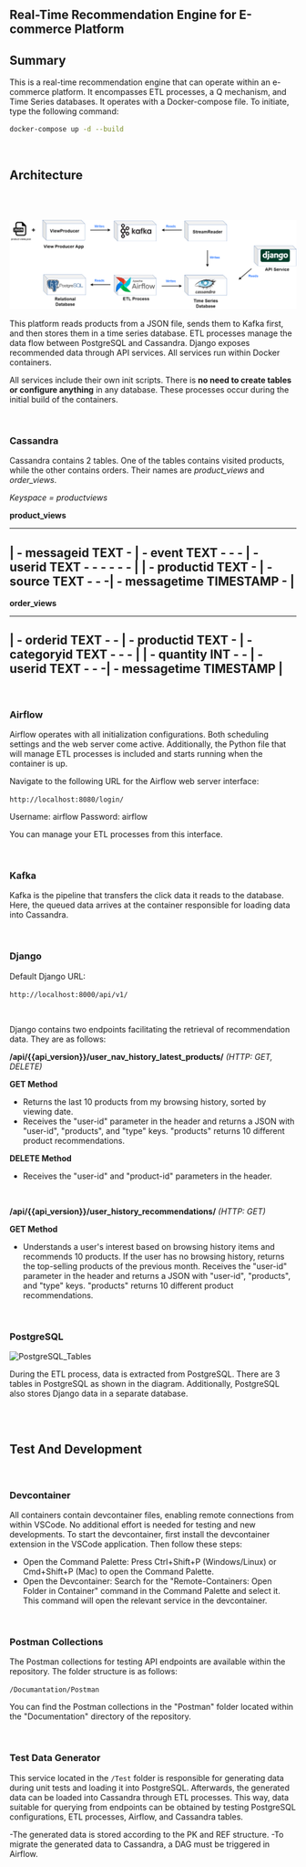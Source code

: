 ## Real-Time Recommendation Engine for E-commerce Platform


## Summary


This is a real-time recommendation engine that can operate within an e-commerce platform. It encompasses ETL processes, a Q mechanism, and Time Series databases. It operates with a Docker-compose file. To initiate, type the following command:

```bash
docker-compose up -d --build
```
<br>

## Architecture

<br><br>

![Architecture](/Documantation/Drawings/product_match.png)


This platform reads products from a JSON file, sends them to Kafka first, and then stores them in a time series database. ETL processes manage the data flow between PostgreSQL and Cassandra. Django exposes recommended data through API services. All services run within Docker containers.


All services include their own init scripts. There is **no need to create tables or configure anything** in any database. These processes occur during the initial build of the containers.

<br>

### Cassandra

Cassandra contains 2 tables. One of the tables contains visited products, while the other contains orders. Their names are *product_views* and *order_views*.


*Keyspace = productviews* 


**product_views**

-----------------------------------------------------------------------
| - messageid TEXT - | - event TEXT - - - | - userid TEXT - - - - - - |
| - productid TEXT - | - source TEXT - - -| - messagetime TIMESTAMP - |
-----------------------------------------------------------------------


**order_views**

---------------------------------------------------------------------
| - orderid TEXT - - | - productid TEXT - | - categoryid TEXT - - - |
| - quantity INT - - | - userid TEXT - - -| - messagetime TIMESTAMP |
---------------------------------------------------------------------

<br>

### Airflow

Airflow operates with all initialization configurations. Both scheduling settings and the web server come active. Additionally, the Python file that will manage ETL processes is included and starts running when the container is up.


Navigate to the following URL for the Airflow web server interface:

```http://localhost:8080/login/```

Username: airflow
Password: airflow

You can manage your ETL processes from this interface.

<br>

### Kafka

Kafka is the pipeline that transfers the click data it reads to the database. Here, the queued data arrives at the container responsible for loading data into Cassandra.

<br>

### Django


Default Django URL: 

```http://localhost:8000/api/v1/```

<br>

Django contains two endpoints facilitating the retrieval of recommendation data. They are as follows:

**/api/{{api_version}}/user_nav_history_latest_products/** *(HTTP: GET, DELETE)*

**GET Method**
- Returns the last 10 products from my browsing history, sorted by viewing date.
- Receives the "user-id" parameter in the header and returns a JSON with "user-id", "products", and "type" keys. "products" returns 10 different product recommendations.

**DELETE Method**
- Receives the "user-id" and "product-id" parameters in the header.

<br>

**/api/{{api_version}}/user_history_recommendations/** *(HTTP: GET)*

**GET Method**
- Understands a user's interest based on browsing history items and recommends 10 products. If the user has no browsing history, returns the top-selling products of the previous month.
Receives the "user-id" parameter in the header and returns a JSON with "user-id", "products", and "type" keys. "products" returns 10 different product recommendations.

<br>

### PostgreSQL

![PostgreSQL_Tables](/Documantation/Drawings/postgresql_tables.png)

During the ETL process, data is extracted from PostgreSQL. There are 3 tables in PostgreSQL as shown in the diagram. Additionally, PostgreSQL also stores Django data in a separate database.

<br><br>

## Test And Development

<br>

### Devcontainer 

All containers contain devcontainer files, enabling remote connections from within VSCode. No additional effort is needed for testing and new developments. To start the devcontainer, first install the devcontainer extension in the VSCode application. Then follow these steps:

- Open the Command Palette: Press Ctrl+Shift+P (Windows/Linux) or Cmd+Shift+P (Mac) to open the Command Palette.
- Open the Devcontainer: Search for the "Remote-Containers: Open Folder in Container" command in the Command Palette and select it. This command will open the relevant service in the devcontainer.

<br>

### Postman Collections



The Postman collections for testing API endpoints are available within the repository. The folder structure is as follows:


```/Documantation/Postman```


You can find the Postman collections in the "Postman" folder located within the "Documentation" directory of the repository.

<br>

### Test Data Generator



This service located in the ```/Test``` folder is responsible for generating data during unit tests and loading it into PostgreSQL. Afterwards, the generated data can be loaded into Cassandra through ETL processes. This way, data suitable for querying from endpoints can be obtained by testing PostgreSQL configurations, ETL processes, Airflow, and Cassandra tables.

-The generated data is stored according to the PK and REF structure.
-To migrate the generated data to Cassandra, a DAG must be triggered in Airflow.



<br><br><br><br><br><br>


